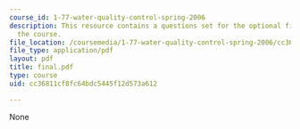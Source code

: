 ```yaml
---
course_id: 1-77-water-quality-control-spring-2006
description: This resource contains a questions set for the optional final exam of
  the course.
file_location: /coursemedia/1-77-water-quality-control-spring-2006/cc36811cf8fc64bdc5445f12d573a612_final.pdf
file_type: application/pdf
layout: pdf
title: final.pdf
type: course
uid: cc36811cf8fc64bdc5445f12d573a612

---
```

None